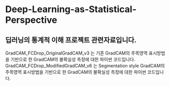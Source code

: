 # Deep-Learning-as-Statistical-Perspective
## 딥러닝의 통계적 이해 프로젝트 관련자료입니다.
GradCAM_FCDrop_OriginalGradCAM_v3 는 기존 GradCAM의 주목영역 표시방법을 기반으로 한 GradCAM의 불확실성 측정에 대한 파이썬 코드입니다.
GradCAM_FCDrop_ModifiedGradCAM_v6 는 Segmentation style GradCAM의 주목영역 표시방법을 기반으로 한 GradCAM의 불확실성 측정에 대한 파이썬 코드입니다.
